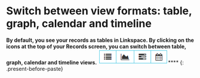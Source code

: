 

# Switch between view formats: table, graph, calendar and timeline

**By default, you see your records as tables in Linkspace. By clicking on the icons at the top of your Records screen, you can switch between table, graph, calendar and timeline views.**&nbsp;![](/uploads/versions/view-format-icons---x----187-40x---.png)****
{: .present-before-paste}